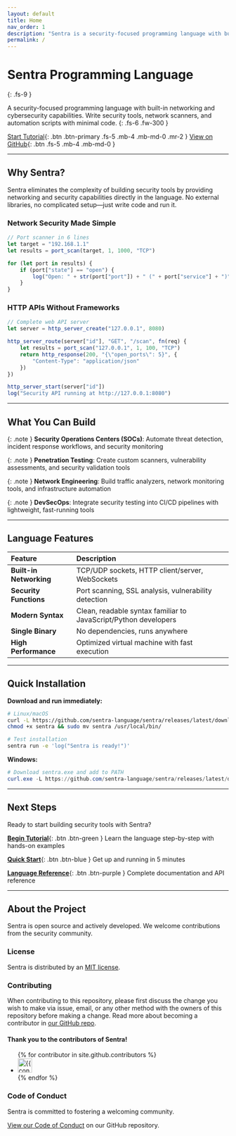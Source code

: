 ```yaml
---
layout: default
title: Home
nav_order: 1
description: "Sentra is a security-focused programming language with built-in network capabilities and cybersecurity tools"
permalink: /
---
```


# Sentra Programming Language
{: .fs-9 }

A security-focused programming language with built-in networking and cybersecurity capabilities. Write security tools, network scanners, and automation scripts with minimal code.
{: .fs-6 .fw-300 }

[Start Tutorial](tutorial/){: .btn .btn-primary .fs-5 .mb-4 .mb-md-0 .mr-2 }
[View on GitHub](https://github.com/sentra-language/sentra){: .btn .fs-5 .mb-4 .mb-md-0 }

---

## Why Sentra?

Sentra eliminates the complexity of building security tools by providing networking and security capabilities directly in the language. No external libraries, no complicated setup—just write code and run it.

### Network Security Made Simple

```javascript
// Port scanner in 6 lines
let target = "192.168.1.1"
let results = port_scan(target, 1, 1000, "TCP")

for (let port in results) {
    if (port["state"] == "open") {
        log("Open: " + str(port["port"]) + " (" + port["service"] + ")")
    }
}
```

### HTTP APIs Without Frameworks

```javascript
// Complete web API server
let server = http_server_create("127.0.0.1", 8080)

http_server_route(server["id"], "GET", "/scan", fn(req) {
    let results = port_scan("127.0.0.1", 1, 100, "TCP") 
    return http_response(200, "{\"open_ports\": 5}", {
        "Content-Type": "application/json"
    })
})

http_server_start(server["id"])
log("Security API running at http://127.0.0.1:8080")
```

---

## What You Can Build

{: .note }
**Security Operations Centers (SOCs)**: Automate threat detection, incident response workflows, and security monitoring

{: .note }
**Penetration Testing**: Create custom scanners, vulnerability assessments, and security validation tools  

{: .note }
**Network Engineering**: Build traffic analyzers, network monitoring tools, and infrastructure automation

{: .note }
**DevSecOps**: Integrate security testing into CI/CD pipelines with lightweight, fast-running tools

---

## Language Features

| Feature | Description |
|:--------|:------------|
| **Built-in Networking** | TCP/UDP sockets, HTTP client/server, WebSockets |
| **Security Functions** | Port scanning, SSL analysis, vulnerability detection |
| **Modern Syntax** | Clean, readable syntax familiar to JavaScript/Python developers |
| **Single Binary** | No dependencies, runs anywhere |
| **High Performance** | Optimized virtual machine with fast execution |

---

## Quick Installation

**Download and run immediately:**

```bash
# Linux/macOS
curl -L https://github.com/sentra-language/sentra/releases/latest/download/sentra-linux-amd64 -o sentra
chmod +x sentra && sudo mv sentra /usr/local/bin/

# Test installation
sentra run -e 'log("Sentra is ready!")'
```

**Windows:**
```powershell
# Download sentra.exe and add to PATH
curl.exe -L https://github.com/sentra-language/sentra/releases/latest/download/sentra-windows-amd64.exe -o sentra.exe
```

---

## Next Steps

Ready to start building security tools with Sentra?

**[Begin Tutorial](tutorial/)**{: .btn .btn-green }
Learn the language step-by-step with hands-on examples

**[Quick Start](quick-start/)**{: .btn .btn-blue } 
Get up and running in 5 minutes

**[Language Reference](reference/)**{: .btn .btn-purple }
Complete documentation and API reference

---

## About the Project

Sentra is open source and actively developed. We welcome contributions from the security community.

### License

Sentra is distributed by an [MIT license](https://github.com/sentra-language/sentra/blob/main/LICENSE).

### Contributing

When contributing to this repository, please first discuss the change you wish to make via issue, email, or any other method with the owners of this repository before making a change. Read more about becoming a contributor in [our GitHub repo](https://github.com/sentra-language/sentra#contributing).

#### Thank you to the contributors of Sentra!

<ul class="list-style-none">
{% for contributor in site.github.contributors %}
  <li class="d-inline-block mr-1">
     <a href="{{ contributor.html_url }}"><img src="{{ contributor.avatar_url }}" width="32" height="32" alt="{{ contributor.login }}"/></a>
  </li>
{% endfor %}
</ul>

### Code of Conduct

Sentra is committed to fostering a welcoming community.

[View our Code of Conduct](https://github.com/sentra-language/sentra/blob/main/CODE_OF_CONDUCT.md) on our GitHub repository.